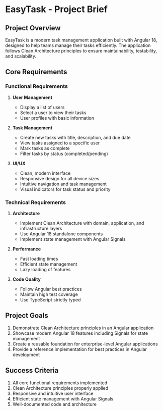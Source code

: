 # EasyTask - Project Brief

## Project Overview
EasyTask is a modern task management application built with Angular 18, designed to help teams manage their tasks efficiently. The application follows Clean Architecture principles to ensure maintainability, testability, and scalability.

## Core Requirements

### Functional Requirements
1. **User Management**
   - Display a list of users
   - Select a user to view their tasks
   - User profiles with basic information

2. **Task Management**
   - Create new tasks with title, description, and due date
   - View tasks assigned to a specific user
   - Mark tasks as complete
   - Filter tasks by status (completed/pending)

3. **UI/UX**
   - Clean, modern interface
   - Responsive design for all device sizes
   - Intuitive navigation and task management
   - Visual indicators for task status and priority

### Technical Requirements
1. **Architecture**
   - Implement Clean Architecture with domain, application, and infrastructure layers
   - Use Angular 18 standalone components
   - Implement state management with Angular Signals

2. **Performance**
   - Fast loading times
   - Efficient state management
   - Lazy loading of features

3. **Code Quality**
   - Follow Angular best practices
   - Maintain high test coverage
   - Use TypeScript strictly typed

## Project Goals
1. Demonstrate Clean Architecture principles in an Angular application
2. Showcase modern Angular 18 features including Signals for state management
3. Create a reusable foundation for enterprise-level Angular applications
4. Provide a reference implementation for best practices in Angular development

## Success Criteria
1. All core functional requirements implemented
2. Clean Architecture principles properly applied
3. Responsive and intuitive user interface
4. Efficient state management with Angular Signals
5. Well-documented code and architecture